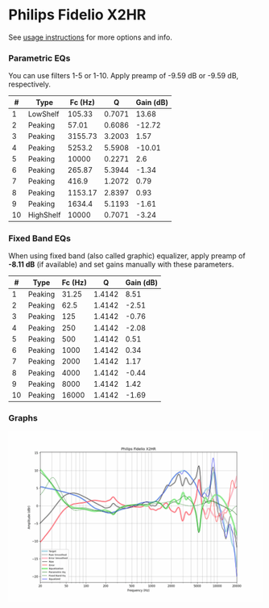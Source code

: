 # Philips Fidelio X2HR
See [usage instructions](https://github.com/jaakkopasanen/AutoEq#usage) for more options and info.

### Parametric EQs
You can use filters 1-5 or 1-10. Apply preamp of -9.59 dB or -9.59 dB, respectively.

|   # | Type      |   Fc (Hz) |      Q |   Gain (dB) |
|-----|-----------|-----------|--------|-------------|
|   1 | LowShelf  |    105.33 | 0.7071 |       13.68 |
|   2 | Peaking   |     57.01 | 0.6086 |      -12.72 |
|   3 | Peaking   |   3155.73 | 3.2003 |        1.57 |
|   4 | Peaking   |   5253.2  | 5.5908 |      -10.01 |
|   5 | Peaking   |  10000    | 0.2271 |        2.6  |
|   6 | Peaking   |    265.87 | 5.3944 |       -1.34 |
|   7 | Peaking   |    416.9  | 1.2072 |        0.79 |
|   8 | Peaking   |   1153.17 | 2.8397 |        0.93 |
|   9 | Peaking   |   1634.4  | 5.1193 |       -1.61 |
|  10 | HighShelf |  10000    | 0.7071 |       -3.24 |

### Fixed Band EQs
When using fixed band (also called graphic) equalizer, apply preamp of **-8.11 dB** (if available) and set gains manually with these parameters.

|   # | Type    |   Fc (Hz) |      Q |   Gain (dB) |
|-----|---------|-----------|--------|-------------|
|   1 | Peaking |     31.25 | 1.4142 |        8.51 |
|   2 | Peaking |     62.5  | 1.4142 |       -2.51 |
|   3 | Peaking |    125    | 1.4142 |       -0.76 |
|   4 | Peaking |    250    | 1.4142 |       -2.08 |
|   5 | Peaking |    500    | 1.4142 |        0.51 |
|   6 | Peaking |   1000    | 1.4142 |        0.34 |
|   7 | Peaking |   2000    | 1.4142 |        1.17 |
|   8 | Peaking |   4000    | 1.4142 |       -0.44 |
|   9 | Peaking |   8000    | 1.4142 |        1.42 |
|  10 | Peaking |  16000    | 1.4142 |       -1.69 |

### Graphs
![](./Philips%20Fidelio%20X2HR.png)
